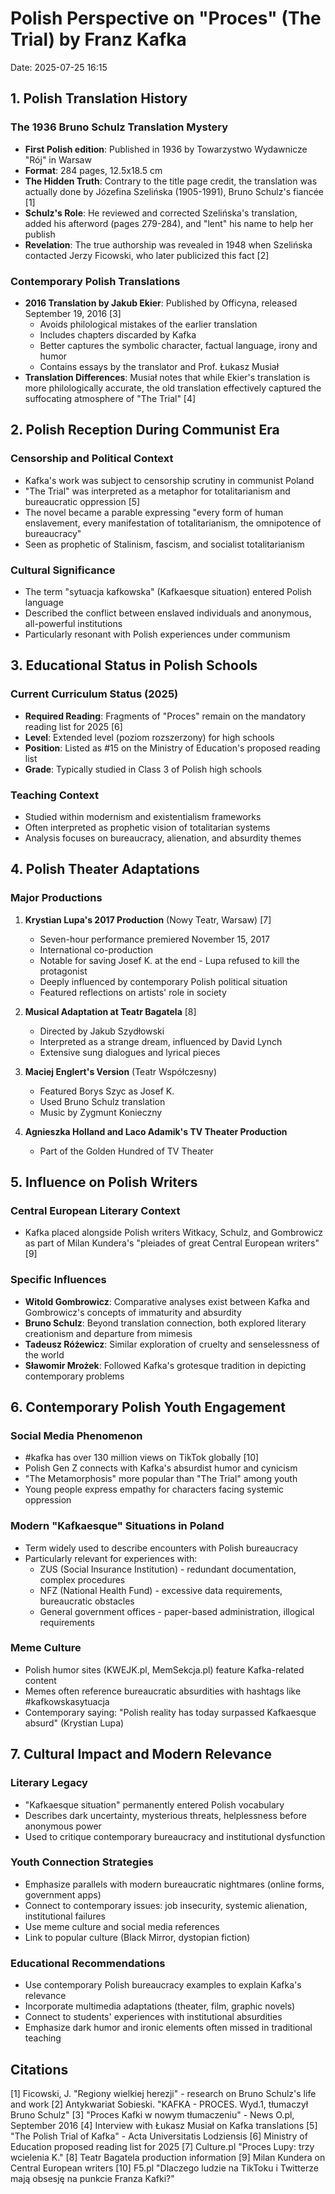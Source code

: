 # Polish Perspective on "Proces" (The Trial) by Franz Kafka
Date: 2025-07-25 16:15

## 1. Polish Translation History

### The 1936 Bruno Schulz Translation Mystery
- **First Polish edition**: Published in 1936 by Towarzystwo Wydawnicze "Rój" in Warsaw
- **Format**: 284 pages, 12.5x18.5 cm
- **The Hidden Truth**: Contrary to the title page credit, the translation was actually done by Józefina Szelińska (1905-1991), Bruno Schulz's fiancée [1]
- **Schulz's Role**: He reviewed and corrected Szelińska's translation, added his afterword (pages 279-284), and "lent" his name to help her publish
- **Revelation**: The true authorship was revealed in 1948 when Szelińska contacted Jerzy Ficowski, who later publicized this fact [2]

### Contemporary Polish Translations
- **2016 Translation by Jakub Ekier**: Published by Officyna, released September 19, 2016 [3]
  - Avoids philological mistakes of the earlier translation
  - Includes chapters discarded by Kafka
  - Better captures the symbolic character, factual language, irony and humor
  - Contains essays by the translator and Prof. Łukasz Musiał
- **Translation Differences**: Musiał notes that while Ekier's translation is more philologically accurate, the old translation effectively captured the suffocating atmosphere of "The Trial" [4]

## 2. Polish Reception During Communist Era

### Censorship and Political Context
- Kafka's work was subject to censorship scrutiny in communist Poland
- "The Trial" was interpreted as a metaphor for totalitarianism and bureaucratic oppression [5]
- The novel became a parable expressing "every form of human enslavement, every manifestation of totalitarianism, the omnipotence of bureaucracy"
- Seen as prophetic of Stalinism, fascism, and socialist totalitarianism

### Cultural Significance
- The term "sytuacja kafkowska" (Kafkaesque situation) entered Polish language
- Described the conflict between enslaved individuals and anonymous, all-powerful institutions
- Particularly resonant with Polish experiences under communism

## 3. Educational Status in Polish Schools

### Current Curriculum Status (2025)
- **Required Reading**: Fragments of "Proces" remain on the mandatory reading list for 2025 [6]
- **Level**: Extended level (poziom rozszerzony) for high schools
- **Position**: Listed as #15 on the Ministry of Education's proposed reading list
- **Grade**: Typically studied in Class 3 of Polish high schools

### Teaching Context
- Studied within modernism and existentialism frameworks
- Often interpreted as prophetic vision of totalitarian systems
- Analysis focuses on bureaucracy, alienation, and absurdity themes

## 4. Polish Theater Adaptations

### Major Productions
1. **Krystian Lupa's 2017 Production** (Nowy Teatr, Warsaw) [7]
   - Seven-hour performance premiered November 15, 2017
   - International co-production
   - Notable for saving Josef K. at the end - Lupa refused to kill the protagonist
   - Deeply influenced by contemporary Polish political situation
   - Featured reflections on artists' role in society

2. **Musical Adaptation at Teatr Bagatela** [8]
   - Directed by Jakub Szydłowski
   - Interpreted as a strange dream, influenced by David Lynch
   - Extensive sung dialogues and lyrical pieces

3. **Maciej Englert's Version** (Teatr Współczesny)
   - Featured Borys Szyc as Josef K.
   - Used Bruno Schulz translation
   - Music by Zygmunt Konieczny

4. **Agnieszka Holland and Laco Adamik's TV Theater Production**
   - Part of the Golden Hundred of TV Theater

## 5. Influence on Polish Writers

### Central European Literary Context
- Kafka placed alongside Polish writers Witkacy, Schulz, and Gombrowicz as part of Milan Kundera's "pleiades of great Central European writers" [9]

### Specific Influences
- **Witold Gombrowicz**: Comparative analyses exist between Kafka and Gombrowicz's concepts of immaturity and absurdity
- **Bruno Schulz**: Beyond translation connection, both explored literary creationism and departure from mimesis
- **Tadeusz Różewicz**: Similar exploration of cruelty and senselessness of the world
- **Sławomir Mrożek**: Followed Kafka's grotesque tradition in depicting contemporary problems

## 6. Contemporary Polish Youth Engagement

### Social Media Phenomenon
- #kafka has over 130 million views on TikTok globally [10]
- Polish Gen Z connects with Kafka's absurdist humor and cynicism
- "The Metamorphosis" more popular than "The Trial" among youth
- Young people express empathy for characters facing systemic oppression

### Modern "Kafkaesque" Situations in Poland
- Term widely used to describe encounters with Polish bureaucracy
- Particularly relevant for experiences with:
  - ZUS (Social Insurance Institution) - redundant documentation, complex procedures
  - NFZ (National Health Fund) - excessive data requirements, bureaucratic obstacles
  - General government offices - paper-based administration, illogical requirements

### Meme Culture
- Polish humor sites (KWEJK.pl, MemSekcja.pl) feature Kafka-related content
- Memes often reference bureaucratic absurdities with hashtags like #kafkowskasytuacja
- Contemporary saying: "Polish reality has today surpassed Kafkaesque absurd" (Krystian Lupa)

## 7. Cultural Impact and Modern Relevance

### Literary Legacy
- "Kafkaesque situation" permanently entered Polish vocabulary
- Describes dark uncertainty, mysterious threats, helplessness before anonymous power
- Used to critique contemporary bureaucracy and institutional dysfunction

### Youth Connection Strategies
- Emphasize parallels with modern bureaucratic nightmares (online forms, government apps)
- Connect to contemporary issues: job insecurity, systemic alienation, institutional failures
- Use meme culture and social media references
- Link to popular culture (Black Mirror, dystopian fiction)

### Educational Recommendations
- Use contemporary Polish bureaucracy examples to explain Kafka's relevance
- Incorporate multimedia adaptations (theater, film, graphic novels)
- Connect to students' experiences with institutional absurdities
- Emphasize dark humor and ironic elements often missed in traditional teaching

## Citations
[1] Ficowski, J. "Regiony wielkiej herezji" - research on Bruno Schulz's life and work
[2] Antykwariat Sobieski. "KAFKA - PROCES. Wyd.1, tłumaczył Bruno Schulz" 
[3] "Proces Kafki w nowym tłumaczeniu" - News O.pl, September 2016
[4] Interview with Łukasz Musiał on Kafka translations
[5] "The Polish Trial of Kafka" - Acta Universitatis Lodziensis
[6] Ministry of Education proposed reading list for 2025
[7] Culture.pl "Proces Lupy: trzy wcielenia K."
[8] Teatr Bagatela production information
[9] Milan Kundera on Central European writers
[10] F5.pl "Dlaczego ludzie na TikToku i Twitterze mają obsesję na punkcie Franza Kafki?"